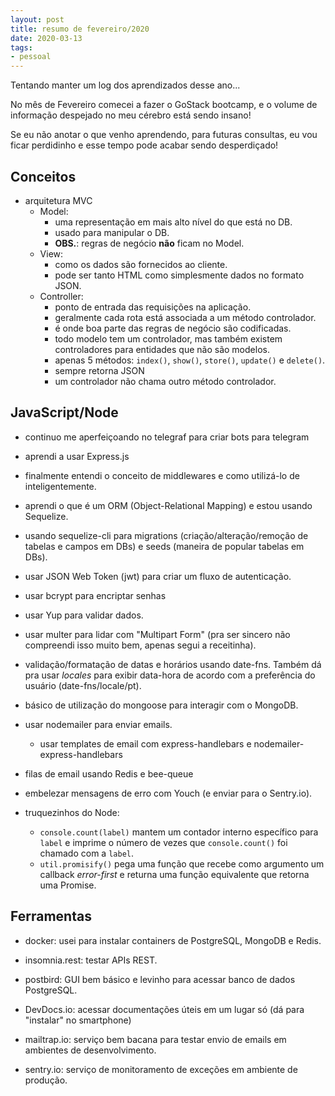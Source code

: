 ```yaml
---
layout: post
title: resumo de fevereiro/2020
date: 2020-03-13
tags:
- pessoal
---
```


Tentando manter um log dos aprendizados desse ano...

No mês de Fevereiro comecei a fazer o GoStack bootcamp, e o volume de informação despejado no meu cérebro está sendo insano!

Se eu não anotar o que venho aprendendo, para futuras consultas, eu vou ficar perdidinho e esse tempo pode acabar sendo desperdiçado!

## Conceitos

- arquitetura MVC
    - Model:
        - uma representação em mais alto nível do que está no DB.
        - usado para manipular o DB.
        - **OBS.**: regras de negócio **não** ficam no Model.
    - View:
        - como os dados são fornecidos ao cliente.
        - pode ser tanto HTML como simplesmente dados no formato JSON.
    - Controller:
        - ponto de entrada das requisições na aplicação.
        - geralmente cada rota está associada a um método controlador.
        - é onde boa parte das regras de negócio são codificadas.
        - todo modelo tem um controlador, mas também existem controladores para entidades que não são modelos.
        - apenas 5 métodos: `index()`, `show()`, `store()`, `update()` e `delete()`.
        - sempre retorna JSON
        - um controlador não chama outro método controlador.

## JavaScript/Node

- continuo me aperfeiçoando no telegraf para criar bots para telegram

- aprendi a usar Express.js 

- finalmente entendi o conceito de middlewares e como utilizá-lo de inteligentemente.

- aprendi o que é um ORM (Object-Relational Mapping) e estou usando Sequelize.

- usando sequelize-cli para migrations (criação/alteração/remoção de tabelas e campos em DBs) e seeds (maneira de popular tabelas em DBs).

- usar JSON Web Token (jwt) para criar um fluxo de autenticação.

- usar bcrypt para encriptar senhas

- usar Yup para validar dados.

- usar multer para lidar com "Multipart Form" (pra ser sincero não compreendi isso muito bem, apenas segui a receitinha).

- validação/formatação de datas e horários usando date-fns. Também dá pra usar _locales_ para exibir data-hora de acordo com a preferência do usuário (date-fns/locale/pt).

- básico de utilização do mongoose para interagir com o MongoDB.

- usar nodemailer para enviar emails.
    - usar templates de email com express-handlebars e nodemailer-express-handlebars

- filas de email usando Redis e bee-queue

- embelezar mensagens de erro com Youch (e enviar para o Sentry.io).

- truquezinhos do Node:
    - `console.count(label)` mantem um contador interno específico para `label` e imprime o número de vezes que `console.count()` foi chamado com a `label`.
    - `util.promisify()` pega uma função que recebe como argumento um callback _error-first_ e returna uma função equivalente que retorna uma Promise.


## Ferramentas

- docker: usei para instalar containers de PostgreSQL, MongoDB e Redis.

- insomnia.rest: testar APIs REST.

- postbird: GUI bem básico e levinho para acessar banco de dados PostgreSQL.

- DevDocs.io: acessar documentações úteis em um lugar só (dá para "instalar" no smartphone)

- mailtrap.io: serviço bem bacana para testar envio de emails em ambientes de desenvolvimento.

- sentry.io: serviço de monitoramento de exceções em ambiente de produção.


<!--stackedit_data:
eyJoaXN0b3J5IjpbMjEzMzczODIxOV19
-->